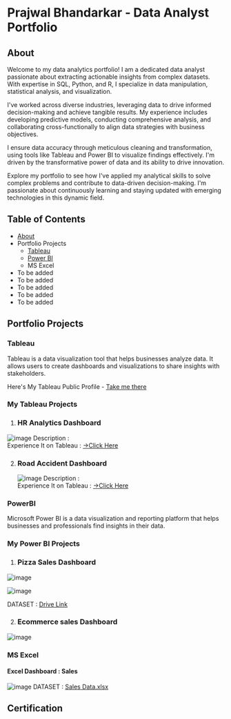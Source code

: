 # Prajwal Bhandarkar - Data Analyst Portfolio

## About
Welcome to my data analytics portfolio! I am a dedicated data analyst passionate about extracting actionable insights from complex datasets. With expertise in SQL, Python, and R, I specialize in data manipulation, statistical analysis, and visualization.

I've worked across diverse industries, leveraging data to drive informed decision-making and achieve tangible results. My experience includes developing predictive models, conducting comprehensive analysis, and collaborating cross-functionally to align data strategies with business objectives.

I ensure data accuracy through meticulous cleaning and transformation, using tools like Tableau and Power BI to visualize findings effectively. I'm driven by the transformative power of data and its ability to drive innovation.

Explore my portfolio to see how I've applied my analytical skills to solve complex problems and contribute to data-driven decision-making. I'm passionate about continuously learning and staying updated with emerging technologies in this dynamic field.

## Table of Contents

* [About](#About)
* Portfolio Projects
  - [Tableau](#Tableau)
  - [Power BI](#PowerBI)
  - MS Excel
* To be added
* To be added
* To be added
* To be added
* To be added

## Portfolio Projects 
### Tableau
Tableau is a data visualization tool that helps businesses analyze data. It allows users to create dashboards and visualizations to share insights with stakeholders. 

Here's My Tableau Public Profile - [Take me there ](https://public.tableau.com/app/profile/prajwal.bhandarkar/vizzes)

### My Tableau Projects 
1. ### HR Analytics Dashboard
  ![image](https://github.com/Prajwal291002/Data-analyst-portfolio/assets/96053771/3d6426b7-de73-4241-a617-09a5575419be)
   Description : \
   Experience It on Tableau : [→Click Here](https://public.tableau.com/views/HRAnalyticsDashboard_16958739018530/HRDASHBOARD?:language=en-US&:display_count=n&:origin=viz_share_link)

2. ### Road Accident Dashboard
   ![image](https://github.com/Prajwal291002/Data-analyst-portfolio/assets/96053771/4fa2a9c2-ae2b-4076-8075-e4a1c47dc3f5)
   Description : \
   Experience It on Tableau : [→Click Here](https://public.tableau.com/views/Book2_16938327873150/Dashboard1?:language=en-US&:display_count=n&:origin=viz_share_link)

### PowerBI
Microsoft Power BI is a data visualization and reporting platform that helps businesses and professionals find insights in their data. 
### My Power BI Projects
1. ### Pizza Sales Dashboard
![image](https://github.com/Prajwal291002/Data-analyst-portfolio/assets/96053771/5e4a4a72-9e8f-4f56-916d-7899b2afb1e2)

![image](https://github.com/Prajwal291002/Data-analyst-portfolio/assets/96053771/5f969d61-00c7-426a-a3ca-ec0114f89f7e)

DATASET : [Drive Link](https://drive.google.com/drive/folders/17U0ah6Q4MJM_wIn_Xl4fHc-1fO6Q4s6z)

2. ### Ecommerce sales Dashboard

![image](https://github.com/Prajwal291002/Data-analyst-portfolio/assets/96053771/05f2a45e-e07e-4573-a0c8-c56badf2572d)




### MS Excel
#### Excel Dashboard : Sales
![image](https://github.com/Prajwal291002/Data-analyst-portfolio/assets/96053771/6fc462d5-5f72-4ef0-99fe-bc3a676e969c)
DATASET : [Sales Data.xlsx](https://github.com/Prajwal291002/Data-analyst-portfolio/files/13615684/Sales.Data.xlsx)


## Certification

